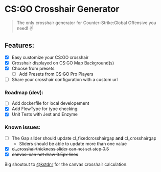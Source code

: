 # CS:GO Crosshair Generator

> The only crosshair generator for Counter-Strike:Global Offensive you need! ✌️

## Features:
- [x] Easy customize your CS:GO crosshair
- [x] Crosshair displayed on CS:GO Map Background(s)
- [x] Choose from presets
  - [ ] Add Presets from CS:GO Pro Players
- [ ] Share your crosshair configuration with a custom url

### Roadmap (dev):
- [ ] Add dockerfile for local developement
- [x] Add FlowType for type checking
- [x] Unit Tests with Jest and Enzyme

### Known issues:
- [ ] The Gap slider should update cl_fixedcrosshairgap **and** cl_crosshairgap
  - Sliders should be able to update more than one value
- [x] ~~cl_crosshairthickness slider can not set step 0.5~~
- [x] ~~canvas: can not draw 0.5px lines~~

Big shoutout to [@kstdnr](https://github.com/kstdnr) for the canvas crosshair calculation.
